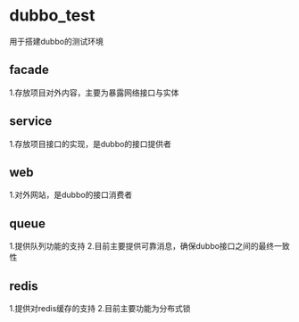 # dubbo_test
用于搭建dubbo的测试环境

## facade 
1.存放项目对外内容，主要为暴露网络接口与实体
## service
1.存放项目接口的实现，是dubbo的接口提供者
## web
1.对外网站，是dubbo的接口消费者
## queue
1.提供队列功能的支持
2.目前主要提供可靠消息，确保dubbo接口之间的最终一致性
## redis
1.提供对redis缓存的支持
2.目前主要功能为分布式锁